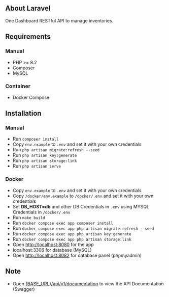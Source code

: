 ## About Laravel

One Dashboard RESTful API to manage inventories.

## Requirements

### Manual

- PHP >= 8.2
- Composer
- MySQL

### Container

- Docker Compose


## Installation

### Manual

- Run `composer install`
- Copy `env.example` to `.env` and set it with your own credentials
- Run `php artisan migrate:refresh --seed`
- Run `php artisan key:generate`
- Run `php artisan storage:link`
- Run `php artisan serve`

### Docker

- Copy `env.example` to `.env` and set it with your own credentials
- Copy `/docker/env.example` to `/docker/.env` and set it with your own credentials
- Set **DB_HOST=db** and other DB Credentials in `.env` using MYSQL Credentials in `/docker/.env`
- Run `make build`
- Run `docker compose exec app composer install`
- Run `docker compose exec app php artisan migrate:refresh --seed`
- Run `docker compose exec app php artisan key:generate`
- Run `docker compose exec app php artisan storage:link`
- Open [http://localhost:8080](http://localhost:8080) for the app
- localhost:3306 for database (MySQL)
- Open [http://localhost:8082](http://localhost:8082) for database panel (phpmyadmin)

## Note

- Open [{BASE_URL}/api/v1/documentation](http://localhost:8080/api/v1/documentation) to view the API Documentation (Swagger)
